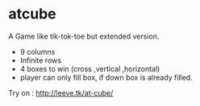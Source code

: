 # atcube


A Game like tik-tok-toe
but extended version. 
* 9 columns 
* Infinite rows
* 4 boxes to win (cross ,vertical ,horizontal)
* player can only fill box, if down box is already filled. 

Try on : http://leeve.tk/at-cube/
